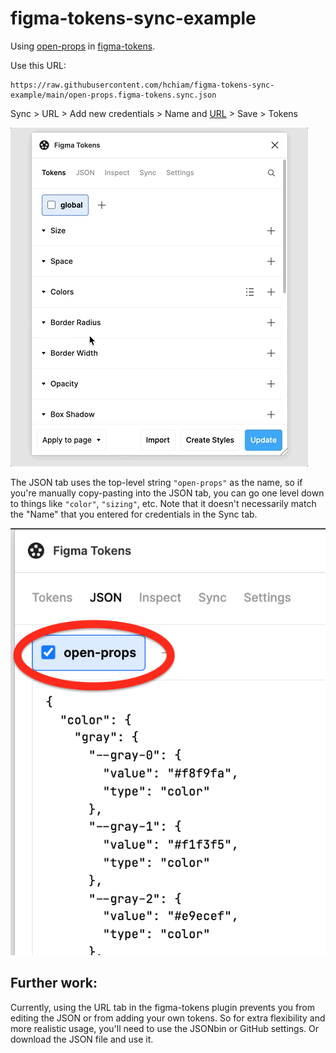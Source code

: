 # figma-tokens-sync-example

Using [open-props](https://github.com/argyleink/open-props) in [figma-tokens](https://github.com/six7/figma-tokens).

Use this URL: 

```
https://raw.githubusercontent.com/hchiam/figma-tokens-sync-example/main/open-props.figma-tokens.sync.json
```

Sync > URL > Add new credentials > Name and [URL](https://raw.githubusercontent.com/hchiam/figma-tokens-sync-example/main/open-props.figma-tokens.sync.json) > Save > Tokens

![setup](setup.gif)

The JSON tab uses the top-level string `"open-props"` as the name, so if you're manually copy-pasting into the JSON tab, you can go one level down to things like `"color"`, `"sizing"`, etc. Note that it doesn't necessarily match the "Name" that you entered for credentials in the Sync tab.

![JSON tab looks different](json-tab-looks-different.png)

## Further work:

Currently, using the URL tab in the figma-tokens plugin prevents you from editing the JSON or from adding your own tokens. So for extra flexibility and more realistic usage, you'll need to use the JSONbin or GitHub settings. Or download the JSON file and use it. 

